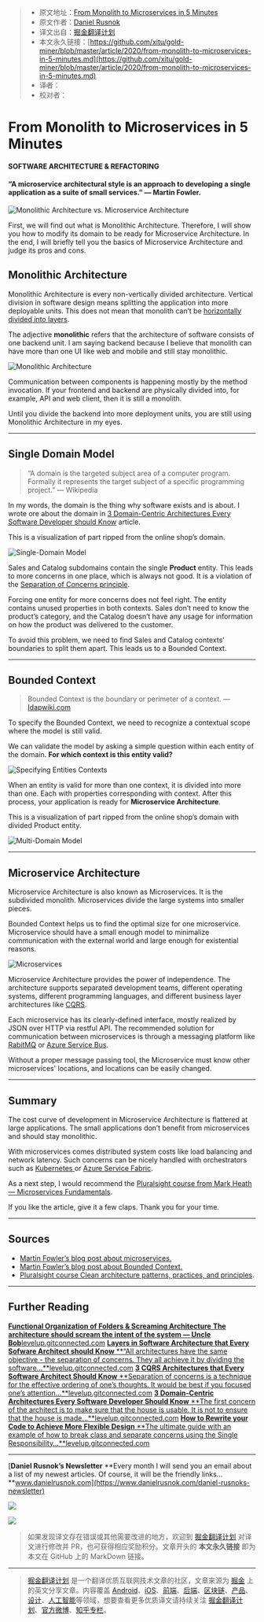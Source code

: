 > * 原文地址：[From Monolith to Microservices in 5 Minutes](https://levelup.gitconnected.com/from-monolith-to-microservices-in-5-minutes-83069677d021)
> * 原文作者：[Daniel Rusnok](https://medium.com/@danielrusnok)
> * 译文出自：[掘金翻译计划](https://github.com/xitu/gold-miner)
> * 本文永久链接：[https://github.com/xitu/gold-miner/blob/master/article/2020/from-monolith-to-microservices-in-5-minutes.md](https://github.com/xitu/gold-miner/blob/master/article/2020/from-monolith-to-microservices-in-5-minutes.md)
> * 译者：
> * 校对者：

# From Monolith to Microservices in 5 Minutes

#### SOFTWARE ARCHITECTURE & REFACTORING

#### “A microservice architectural style is an approach to developing a single application as a suite of small services.” — Martin Fowler.

![Monolithic Architecture vs. Microservice Architecture](https://cdn-images-1.medium.com/max/6486/1*prvtMgGd36b-smjFPbAcLQ.png)

First, we will find out what is Monolithic Architecture. Therefore, I will show you how to modify its domain to be ready for Microservice Architecture. In the end, I will briefly tell you the basics of Microservice Architecture and judge its pros and cons.

## Monolithic Architecture

Monolithic Architecture is every non-vertically divided architecture. Vertical division in software design means splitting the application into more deployable units. This does not mean that monolith can’t be [horizontally divided into layers](https://levelup.gitconnected.com/layers-in-software-architecture-that-every-sofware-architect-should-know-76b2452b9d9a).

The adjective **monolithic** refers that the architecture of software consists of one backend unit. I am saying backend because I believe that monolith can have more than one UI like web and mobile and still stay monolithic.

![Monolithic Architecture](https://cdn-images-1.medium.com/max/2000/1*ypN7hg56LlEkL8mXwwG7_g.png)

Communication between components is happening mostly by the method invocation. If your frontend and backend are physically divided into, for example, API and web client, then it is still a monolith.

Until you divide the backend into more deployment units, you are still using Monolithic Architecture in my eyes.

---

## Single Domain Model

> “A domain is the targeted subject area of a computer program. Formally it represents the target subject of a specific programming project.” — Wikipedia

In my words, the domain is the thing why software exists and is about. I wrote ore about the domain in [3 Domain-Centric Architectures Every Software Developer should Know](https://levelup.gitconnected.com/3-domain-centric-architectures-every-software-developer-should-know-a15727ada79f) article.

This is a visualization of part ripped from the online shop’s domain.

![Single-Domain Model](https://cdn-images-1.medium.com/max/4086/1*4V6XEE4UXoADirlpZwNbvQ.png)

Sales and Catalog subdomains contain the single **Product** entity. This leads to more concerns in one place, which is always not good. It is a violation of the [Separation of Concerns principle](https://en.wikipedia.org/wiki/Separation_of_concerns).

Forcing one entity for more concerns does not feel right. The entity contains unused properties in both contexts. Sales don’t need to know the product’s category, and the Catalog doesn’t have any usage for information on how the product was delivered to the customer.

To avoid this problem, we need to find Sales and Catalog contexts' boundaries to split them apart. This leads us to a Bounded Context.

---

## Bounded Context

> Bounded Context is the boundary or perimeter of a context. — [Idapwiki.com](https://ldapwiki.com/wiki/Bounded%20Context)

To specify the Bounded Context, we need to recognize a contextual scope where the model is still valid.

We can validate the model by asking a simple question within each entity of the domain. **For which context is this entity valid?**

![Specifying Entities Contexts](https://cdn-images-1.medium.com/max/4422/1*_n14MElHRUXeDkhTyW_ytA.png)

When an entity is valid for more than one context, it is divided into more than one. Each with properties corresponding with context. After this process, your application is ready for **Microservice Architecture**.

This is a visualization of part ripped from the online shop’s domain with divided Product entity.

![Multi-Domain Model](https://cdn-images-1.medium.com/max/5106/1*-DKOV0a4q4Cy9ZcuNBfNmg.png)

---

## Microservice Architecture

Microservice Architecture is also known as Microservices. It is the subdivided monolith. Microservices divide the large systems into smaller pieces.

Bounded Context helps us to find the optimal size for one microservice. Microservice should have a small enough model to minimalize communication with the external world and large enough for existential reasons.

![Microservices](https://cdn-images-1.medium.com/max/3546/1*N4hWH5yRLsrsv0cI703mGQ.png)

Microservice Architecture provides the power of independence. The architecture supports separated development teams, different operating systems, different programming languages, and different business layer architectures like [CQRS](https://levelup.gitconnected.com/3-cqrs-architectures-that-every-software-architect-should-know-a7f69aae8b6c).

Each microservice has its clearly-defined interface, mostly realized by JSON over HTTP via restful API. The recommended solution for communication between microservices is through a messaging platform like [RabitMQ](https://www.rabbitmq.com/) or [Azure Service Bus](https://azure.microsoft.com/cs-cz/services/service-bus/).

Without a proper message passing tool, the Microservice must know other microservices' locations, and locations can be easily changed.

---

## Summary

The cost curve of development in Microservice Architecture is flattered at large applications. The small applications don’t benefit from microservices and should stay monolithic.

With microservices comes distributed system costs like load balancing and network latency. Such concerns can be nicely handled with orchestrators such as [Kubernetes ](https://kubernetes.io/)or [Azure Service Fabric](https://azure.microsoft.com/cs-cz/services/service-fabric/).

As a next step, I would recommend the [Pluralsight course from Mark Heath — Microservices Fundamentals](https://app.pluralsight.com/library/courses/microservices-fundamentals/table-of-contents).

If you like the article, give it a few claps. Thank you for your time.

---

## Sources

* [Martin Fowler’s blog post about microservices.](https://martinfowler.com/microservices/)
* [Martin Fowler’s blog post about Bounded Context.](https://martinfowler.com/bliki/BoundedContext.html)
* [Pluralsight course Clean architecture patterns, practices, and principles](https://app.pluralsight.com/library/courses/clean-architecture-patterns-practices-principles/table-of-contents).

---

## Further Reading
[**Functional Organization of Folders & Screaming Architecture**
**The architecture should scream the intent of the system — Uncle Bob**levelup.gitconnected.com](https://levelup.gitconnected.com/let-me-hear-you-screaming-architecture-3adcc02f2ca3)
[**Layers in Software Architecture that Every Sofware Architect should Know**
**“All architectures have the same objective - the separation of concerns. They all achieve it by dividing the software…**levelup.gitconnected.com](https://levelup.gitconnected.com/layers-in-software-architecture-that-every-sofware-architect-should-know-76b2452b9d9a)
[**3 CQRS Architectures that Every Software Architect Should Know**
**Separation of concerns is a technique for the effective ordering of one’s thoughts. It would be best if you focused one’s attention…**levelup.gitconnected.com](https://levelup.gitconnected.com/3-cqrs-architectures-that-every-software-architect-should-know-a7f69aae8b6c)
[**3 Domain-Centric Architectures Every Software Developer Should Know**
**The first concern of the architect is to make sure that the house is usable. It is not to ensure that the house is made…**levelup.gitconnected.com](https://levelup.gitconnected.com/3-domain-centric-architectures-every-software-developer-should-know-a15727ada79f)
[**How to Rewrite your Code to Achieve More Flexible Design**
**The ultimate guide with an example of how to break class and separate concerns using the Single Responsibility…**levelup.gitconnected.com](https://levelup.gitconnected.com/how-to-rewrite-your-code-to-achieve-more-flexible-design-3c86dad822e)

---
[**Daniel Rusnok’s Newsletter**
**Every month I will send you an email about a list of my newest articles. Of course, it will be the friendly links…**www.danielrusnok.com](https://www.danielrusnok.com/daniel-rusnoks-newsletter)

![](https://cdn-images-1.medium.com/max/2000/1*yzOQeIJSJCaRDN_oP5OidA.png)

![](https://cdn-images-1.medium.com/max/2000/1*mLQH7u1-b2HPVcLURnQ9NQ.png)

> 如果发现译文存在错误或其他需要改进的地方，欢迎到 [掘金翻译计划](https://github.com/xitu/gold-miner) 对译文进行修改并 PR，也可获得相应奖励积分。文章开头的 **本文永久链接** 即为本文在 GitHub 上的 MarkDown 链接。

---

> [掘金翻译计划](https://github.com/xitu/gold-miner) 是一个翻译优质互联网技术文章的社区，文章来源为 [掘金](https://juejin.im) 上的英文分享文章。内容覆盖 [Android](https://github.com/xitu/gold-miner#android)、[iOS](https://github.com/xitu/gold-miner#ios)、[前端](https://github.com/xitu/gold-miner#前端)、[后端](https://github.com/xitu/gold-miner#后端)、[区块链](https://github.com/xitu/gold-miner#区块链)、[产品](https://github.com/xitu/gold-miner#产品)、[设计](https://github.com/xitu/gold-miner#设计)、[人工智能](https://github.com/xitu/gold-miner#人工智能)等领域，想要查看更多优质译文请持续关注 [掘金翻译计划](https://github.com/xitu/gold-miner)、[官方微博](http://weibo.com/juejinfanyi)、[知乎专栏](https://zhuanlan.zhihu.com/juejinfanyi)。
